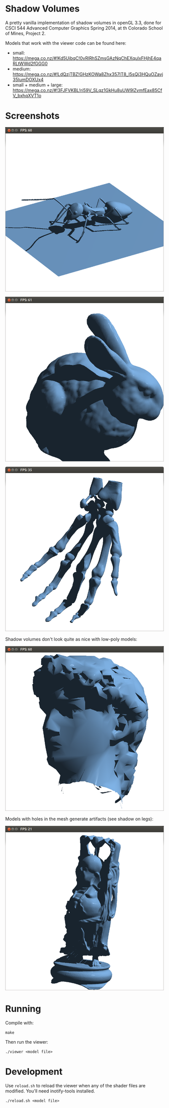 # Shadow Volumes

A pretty vanilla implementation of shadow volumes in openGL 3.3,
done for CSCI 544 Advanced Computer Graphics Spring 2014, at th
Colorado School of Mines, Project 2.

Models that work with the viewer code can be found here:

- small:
  https://mega.co.nz/#!Kd5UibqC!0vRlRhSZmsGAzNqChEXqulxFHjhE4qaRLtWWd2fGGG0
- medium:
  https://mega.co.nz/#!LdQzjTBZ!GHzKOWa8Zhx357IT8_I5sQj3HQuOZavj35lumDOXUx4
- small + medium + large:
  https://mega.co.nz/#!3FJFVKBL!ri59V_SLqz1GkHu8uUW9lZvmfEax85CfV_bxhqXVT1o

# Screenshots

![ant.png](./screenshots/ant.png)

![bunny.png](./screenshots/bunny.png)

![hand.png](./screenshots/hand.png)

Shadow volumes don't look quite as nice with low-poly models:

![david.png](./screenshots/david.png)

Models with holes in the mesh generate artifacts (see shadow on legs):

![happy.png](./screenshots/happy.png)

# Running

Compile with:

    make

Then run the viewer:

    ./viewer <model file>

# Development

Use `reload.sh` to reload the viewer when any of the shader files
are modified. You'll need inotify-tools installed.

    ./reload.sh <model file>
